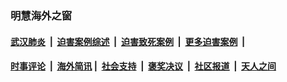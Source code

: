 
### 明慧海外之窗

####  [武汉肺炎](indexes/365.md?t=03020800) &nbsp;|&nbsp;  [迫害案例综述](indexes/328.md?t=03020800) &nbsp;|&nbsp; [迫害致死案例](indexes/277.md?t=03020800)  &nbsp;|&nbsp; [更多迫害案例](indexes/81.md?t=03020800)  &nbsp;|&nbsp; 
####  [时事评论](indexes/19.md?t=03020800) &nbsp;|&nbsp; [海外简讯](indexes/245.md?t=03020800)&nbsp;|&nbsp;  [社会支持](indexes/140.md?t=03020800) &nbsp;|&nbsp; [褒奖决议](indexes/282.md?t=03020800) &nbsp;|&nbsp; [社区报道](indexes/91.md?t=03020800)  &nbsp;|&nbsp; [天人之间](indexes/78.md?t=03020800) 

